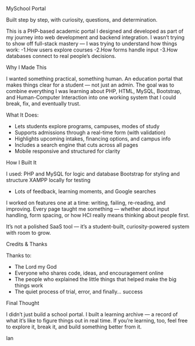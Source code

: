 MySchool Portal

Built step by step, with curiosity, questions, and determination.

This is a PHP-based academic portal I designed and developed as part of my journey into web development and backend integration. 
I wasn’t trying to show off full-stack mastery — I was trying to understand how things work: 
      -1.How users explore courses
      -2.How forms handle input
      -3.How databases connect to real people’s decisions.

Why I Made This

I wanted something practical, something human. An education portal that makes things clear for a student — not just an admin.
The goal was to combine everything I was learning about PHP, HTML, MySQL, Bootstrap, and Human-Computer Interaction into one working system that I could break, fix, and eventually trust.

What It Does:
- Lets students explore programs, campuses, modes of study
- Supports admissions through a real-time form (with validation)
- Highlights upcoming intakes, financing options, and campus info
- Includes a search engine that cuts across all pages
- Mobile responsive and structured for clarity

How I Built It

I used:
PHP and MySQL for logic and database
Bootstrap for styling and structure
XAMPP locally for testing
- Lots of feedback, learning moments, and Google searches

I worked on features one at a time: writing, failing, re-reading, and improving.
Every page taught me something — whether about input handling, form spacing, or how HCI really means thinking about people first.

It’s not a polished SaaS tool — it’s a student-built, curiosity-powered system with room to grow.

Credits & Thanks

Thanks to:
- The Lord my God
- Everyone who shares code, ideas, and encouragement online
- The people who explained the little things that helped make the big things work
- The quiet process of trial, error, and finally… success

 Final Thought

I didn’t just build a school portal. I built a learning archive — a record of what it’s like to figure things out in real time. 
If you’re learning, too, feel free to explore it, break it, and build something better from it.

 Ian
